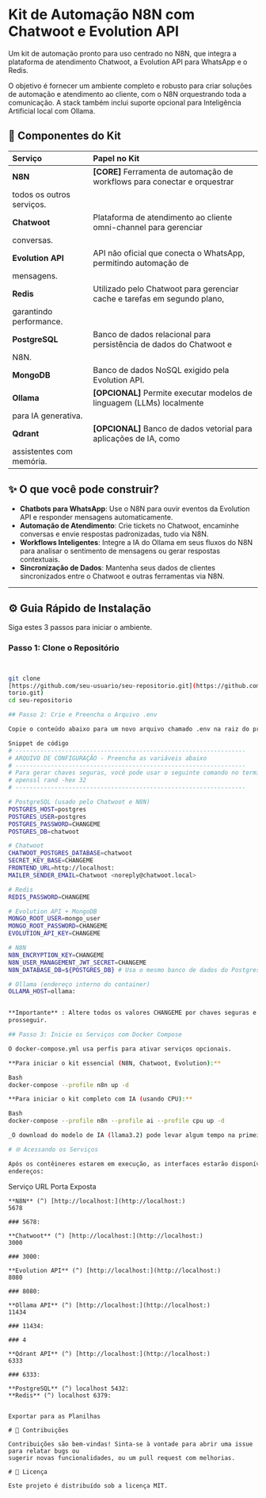 # Kit de Automação N8N com Chatwoot e Evolution API

Um kit de automação pronto para uso centrado no N8N, que integra a plataforma de
atendimento Chatwoot, a Evolution API para WhatsApp e o Redis.

O objetivo é fornecer um ambiente completo e robusto para criar soluções de automação e
atendimento ao cliente, com o N8N orquestrando toda a comunicação. A stack também
inclui suporte opcional para Inteligência Artificial local com Ollama.

## 🚀 Componentes do Kit

| Serviço | Papel no Kit |
| :--- | :--- |
| **N8N** | **[CORE]** Ferramenta de automação de workflows para conectar e orquestrar
todos os outros serviços. |
| **Chatwoot** | Plataforma de atendimento ao cliente omni-channel para gerenciar
conversas. |
| **Evolution API** | API não oficial que conecta o WhatsApp, permitindo automação de
mensagens. |
| **Redis** | Utilizado pelo Chatwoot para gerenciar cache e tarefas em segundo plano,
garantindo performance. |
| **PostgreSQL** | Banco de dados relacional para persistência de dados do Chatwoot e
N8N. |
| **MongoDB** | Banco de dados NoSQL exigido pela Evolution API. |
| **Ollama** | **[OPCIONAL]** Permite executar modelos de linguagem (LLMs) localmente
para IA generativa. |
| **Qdrant** | **[OPCIONAL]** Banco de dados vetorial para aplicações de IA, como
assistentes com memória. |

## ✨ O que você pode construir?

* **Chatbots para WhatsApp**: Use o N8N para ouvir eventos da Evolution API e responder
mensagens automaticamente.
* **Automação de Atendimento**: Crie tickets no Chatwoot, encaminhe conversas e envie
respostas padronizadas, tudo via N8N.
* **Workflows Inteligentes**: Integre a IA do Ollama em seus fluxos do N8N para analisar o
sentimento de mensagens ou gerar respostas contextuais.
* **Sincronização de Dados**: Mantenha seus dados de clientes sincronizados entre o
Chatwoot e outras ferramentas via N8N.

---

## ⚙ Guia Rápido de Instalação

Siga estes 3 passos para iniciar o ambiente.

### Passo 1: Clone o Repositório
```sh


git clone
[https://github.com/seu-usuario/seu-repositorio.git](https://github.com/seu-usuario/seu-reposi
torio.git)
cd seu-repositorio

## Passo 2: Crie e Preencha o Arquivo .env

Copie o conteúdo abaixo para um novo arquivo chamado .env na raiz do projeto.

Snippet de código
# -----------------------------------------------------------------
# ARQUIVO DE CONFIGURAÇÃO - Preencha as variáveis abaixo
# -----------------------------------------------------------------
# Para gerar chaves seguras, você pode usar o seguinte comando no terminal:
# openssl rand -hex 32
# -----------------------------------------------------------------

# PostgreSQL (usado pelo Chatwoot e N8N)
POSTGRES_HOST=postgres
POSTGRES_USER=postgres
POSTGRES_PASSWORD=CHANGEME
POSTGRES_DB=chatwoot

# Chatwoot
CHATWOOT_POSTGRES_DATABASE=chatwoot
SECRET_KEY_BASE=CHANGEME
FRONTEND_URL=http://localhost:
MAILER_SENDER_EMAIL=Chatwoot <noreply@chatwoot.local>

# Redis
REDIS_PASSWORD=CHANGEME

# Evolution API + MongoDB
MONGO_ROOT_USER=mongo_user
MONGO_ROOT_PASSWORD=CHANGEME
EVOLUTION_API_KEY=CHANGEME

# N8N
N8N_ENCRYPTION_KEY=CHANGEME
N8N_USER_MANAGEMENT_JWT_SECRET=CHANGEME
N8N_DATABASE_DB=${POSTGRES_DB} # Usa o mesmo banco de dados do Postgres

# Ollama (endereço interno do container)
OLLAMA_HOST=ollama:


**Importante** : Altere todos os valores CHANGEME por chaves seguras e únicas antes de
prosseguir.

## Passo 3: Inicie os Serviços com Docker Compose

O docker-compose.yml usa perfis para ativar serviços opcionais.

**Para iniciar o kit essencial (N8N, Chatwoot, Evolution):**

Bash
docker-compose --profile n8n up -d

**Para iniciar o kit completo com IA (usando CPU):**

Bash
docker-compose --profile n8n --profile ai --profile cpu up -d

_O download do modelo de IA (llama3.2) pode levar algum tempo na primeira inicialização._

# 🌐 Acessando os Serviços

Após os contêineres estarem em execução, as interfaces estarão disponíveis nos seguintes
endereços:

```
Serviço URL Porta
Exposta
```
**N8N** (^) [http://localhost:](http://localhost:)
5678

### 5678:

**Chatwoot** (^) [http://localhost:](http://localhost:)
3000

### 3000:

**Evolution API** (^) [http://localhost:](http://localhost:)
8080

### 8080:

**Ollama API** (^) [http://localhost:](http://localhost:)
11434

### 11434:

### 4

**Qdrant API** (^) [http://localhost:](http://localhost:)
6333

### 6333:

**PostgreSQL** (^) localhost 5432:
**Redis** (^) localhost 6379:


Exportar para as Planilhas

# 🤝 Contribuições

Contribuições são bem-vindas! Sinta-se à vontade para abrir uma issue para relatar bugs ou
sugerir novas funcionalidades, ou um pull request com melhorias.

# 📄 Licença

Este projeto é distribuído sob a licença MIT.

